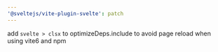 ```yaml
---
'@sveltejs/vite-plugin-svelte': patch
---
```


add `svelte > clsx` to optimizeDeps.include to avoid page reload when using vite6 and npm
